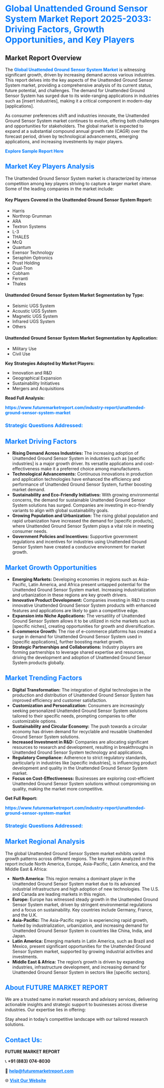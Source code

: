 <h1 style="color: #007BFF;">Global Unattended Ground Sensor System Market Report 2025-2033: Driving Factors, Growth Opportunities, and Key Players</h1>

<section id="overview">
<h2>Market Report Overview</h2>
<p>The <a href="https://www.futuremarketreport.com/industry-report/unattended-ground-sensor-system-market" style="color: #007BFF; text-decoration: none;"><strong>Global Unattended Ground Sensor System Market</strong></a> is witnessing significant growth, driven by increasing demand across various industries. This report delves into the key aspects of the Unattended Ground Sensor System market, providing a comprehensive analysis of its current status, future potential, and challenges. The demand for Unattended Ground Sensor System has surged due to its wide-ranging applications in industries such as [insert industries], making it a critical component in modern-day [applications].</p>
<p>As consumer preferences shift and industries innovate, the Unattended Ground Sensor System market continues to evolve, offering both challenges and opportunities for stakeholders. The global market is expected to expand at a substantial compound annual growth rate (CAGR) over the forecast period, driven by technological advancements, emerging applications, and increasing investments by major players.</p>
</section>

<section id="overview">
<p><a href="https://www.futuremarketreport.com/request-sample/reportId=109702" style="color: #007BFF; text-decoration: none;"><strong>Explore Sample Report Here</strong></a></p>
</section>

<section id="key-players">
<h2 style="color: #007BFF;">Market Key Players Analysis</h2>
<p>The Unattended Ground Sensor System market is characterized by intense competition among key players striving to capture a larger market share. Some of the leading companies in the market include:</p>
<h4>Key Players Covered in the Unattended Ground Sensor System Report:</h4>
<ul><li>Harris</li><li>Northrop Grumman</li><li>ARA</li><li>Textron Systems</li><li>L-3</li><li>THALES</li><li>McQ</li><li>Quantum</li><li>Exensor Technology</li><li>Seraphim Optronics</li><li>Prust Holding</li><li>Qual-Tron</li><li>Cobham</li><li>Ferranti</li><li>Thales</li></ul>
<h4>Unattended Ground Sensor System Market Segmentation by Type:</h4>
<ul><li>Seismic UGS System</li><li>Acoustic UGS System</li><li>Magnetic UGS System</li><li>Infrared UGS System</li><li>Others</li></ul>

<h4>Unattended Ground Sensor System Market Segmentation by Application:</h4>
<ul><li>Military Use</li><li>Civil Use</li></ul>
<p><strong>Key Strategies Adopted by Market Players:</strong></p>
<ul>
<li>Innovation and R&D</li>
<li>Geographical Expansion</li>
<li>Sustainability Initiatives</li>
<li>Mergers and Acquisitions</li>
</ul>
</section>

<section>
<p><strong>Read Full Analysis: </strong></p><a href="https://www.futuremarketreport.com/industry-report/unattended-ground-sensor-system-market" style="color: #007BFF; text-decoration: none;"><strong>https://www.futuremarketreport.com/industry-report/unattended-ground-sensor-system-market</strong></a>
<h3 style="color: #007BFF;">Strategic Questions Addressed:</h3>
</section>

<section id="driving-factors">
<h2 style="color: #007BFF;">Market Driving Factors</h2>
<ul>
<li><strong>Rising Demand Across Industries:</strong> The increasing adoption of Unattended Ground Sensor System in industries such as [specific industries] is a major growth driver. Its versatile applications and cost-effectiveness make it a preferred choice among manufacturers.</li>
<li><strong>Technological Advancements:</strong> Continuous innovations in production and application technologies have enhanced the efficiency and performance of Unattended Ground Sensor System, further boosting market demand.</li>
<li><strong>Sustainability and Eco-Friendly Initiatives:</strong> With growing environmental concerns, the demand for sustainable Unattended Ground Sensor System solutions has surged. Companies are investing in eco-friendly variants to align with global sustainability goals.</li>
<li><strong>Growing Population and Urbanization:</strong> The rising global population and rapid urbanization have increased the demand for [specific products], where Unattended Ground Sensor System plays a vital role in meeting consumer needs.</li>
<li><strong>Government Policies and Incentives:</strong> Supportive government regulations and incentives for industries using Unattended Ground Sensor System have created a conducive environment for market growth.</li>
</ul>
</section>

<section id="growth-opportunities">
<h2 style="color: #007BFF;">Market Growth Opportunities</h2>
<ul>
<li><strong>Emerging Markets:</strong> Developing economies in regions such as Asia-Pacific, Latin America, and Africa present untapped potential for the Unattended Ground Sensor System market. Increasing industrialization and urbanization in these regions are key growth drivers.</li>
<li><strong>Innovative Product Development:</strong> Companies investing in R&D to create innovative Unattended Ground Sensor System products with enhanced features and applications are likely to gain a competitive edge.</li>
<li><strong>Expansion into Niche Applications:</strong> The versatility of Unattended Ground Sensor System allows it to be utilized in niche markets such as [specific niches], creating opportunities for growth and diversification.</li>
<li><strong>E-commerce Growth:</strong> The rise of e-commerce platforms has created a surge in demand for Unattended Ground Sensor System used in [specific applications], further boosting market growth.</li>
<li><strong>Strategic Partnerships and Collaborations:</strong> Industry players are forming partnerships to leverage shared expertise and resources, driving the development and adoption of Unattended Ground Sensor System products globally.</li>
</ul>
</section>

<section id="trending-factors">
<h2 style="color: #007BFF;">Market Trending Factors</h2>
<ul>
<li><strong>Digital Transformation:</strong> The integration of digital technologies in the production and distribution of Unattended Ground Sensor System has improved efficiency and customer satisfaction.</li>
<li><strong>Customization and Personalization:</strong> Consumers are increasingly seeking personalized Unattended Ground Sensor System solutions tailored to their specific needs, prompting companies to offer customizable options.</li>
<li><strong>Sustainability and Circular Economy:</strong> The push towards a circular economy has driven demand for recyclable and reusable Unattended Ground Sensor System solutions.</li>
<li><strong>Increased Investment in R&D:</strong> Companies are allocating significant resources to research and development, resulting in breakthroughs in Unattended Ground Sensor System technology and applications.</li>
<li><strong>Regulatory Compliance:</strong> Adherence to strict regulatory standards, particularly in industries like [specific industries], is influencing product development and quality in the Unattended Ground Sensor System market.</li>
<li><strong>Focus on Cost-Effectiveness:</strong> Businesses are exploring cost-efficient Unattended Ground Sensor System solutions without compromising on quality, making the market more competitive.</li>
</ul>
</section>

<section>
<p><strong>Get Full Report: </strong></p><a href="https://www.futuremarketreport.com/industry-report/unattended-ground-sensor-system-market" style="color: #007BFF; text-decoration: none;"><strong>https://www.futuremarketreport.com/industry-report/unattended-ground-sensor-system-market</strong></a>
<h3 style="color: #007BFF;">Strategic Questions Addressed:</h3>
</section>


<section id="regional-analysis">
<h2 style="color: #007BFF;">Market Regional Analysis</h2>
<p>The global Unattended Ground Sensor System market exhibits varied growth patterns across different regions. The key regions analyzed in this report include North America, Europe, Asia-Pacific, Latin America, and the Middle East & Africa:</p>
<ul>
<li><strong>North America:</strong> This region remains a dominant player in the Unattended Ground Sensor System market due to its advanced industrial infrastructure and high adoption of new technologies. The U.S. and Canada are leading markets in this region.</li>
<li><strong>Europe:</strong> Europe has witnessed steady growth in the Unattended Ground Sensor System market, driven by stringent environmental regulations and a focus on sustainability. Key countries include Germany, France, and the U.K.</li>
<li><strong>Asia-Pacific:</strong> The Asia-Pacific region is experiencing rapid growth, fueled by industrialization, urbanization, and increasing demand for Unattended Ground Sensor System in countries like China, India, and Japan.</li>
<li><strong>Latin America:</strong> Emerging markets in Latin America, such as Brazil and Mexico, present significant opportunities for the Unattended Ground Sensor System market, supported by growing industrial activities and investments.</li>
<li><strong>Middle East & Africa:</strong> The region’s growth is driven by expanding industries, infrastructure development, and increasing demand for Unattended Ground Sensor System in sectors like [specific sectors].</li>
</ul>
</section>

<footer>
<h2 style="color: #007BFF;">About FUTURE MARKET REPORT</h2>
<p>We are a trusted name in market research and advisory services, delivering actionable insights and strategic support to businesses across diverse industries. Our expertise lies in offering:</p>

<p>Stay ahead in today’s competitive landscape with our tailored research solutions.</p>

<h2 style="color: #007BFF;">Contact Us:</h2>
<p><strong>FUTURE MARKET REPORT</strong></p>
<p>📞 <strong>+91 (883) 074-8030</strong></p>
<p>📧 <strong><a href="mailto:help@futuremarketreport.com" style="color: #007BFF;">help@futuremarketreport.com</a></strong></p>
<p>🌐 <strong><a href="https://www.futuremarketreport.com/" style="color: #007BFF;">Visit Our Website</a></strong></p>
</footer>